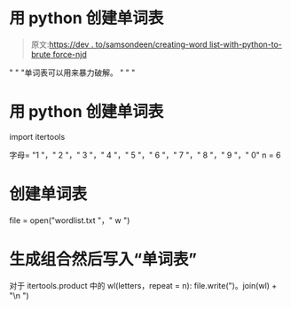 # 用 python 创建单词表

> 原文:[https://dev . to/samsondeen/creating-word list-with-python-to-brute force-njd](https://dev.to/samsondeen/creating-wordlist-with-python-to-bruteforce-njd)

" " "单词表可以用来暴力破解。
" " "

# [](#creating-wordlist-with-python)用 python 创建单词表

import itertools

字母= "1 "，" 2 "，" 3 "，" 4 "，" 5 "，" 6 "，" 7 "，" 8 "，" 9 "，" 0"
n = 6

# [](#creating-wordlist)创建单词表

file = open("wordlist.txt "，" w ")

# [](#generate-combinations-and-then-write-to-wordlist)生成组合然后写入“单词表”

对于 itertools.product 中的 wl(letters，repeat = n):
file.write(")。join(wl) + "\n ")